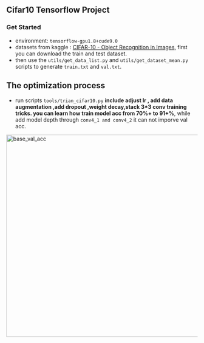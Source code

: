 
## Cifar10 Tensorflow Project

### Get Started
- environment: `tensorflow-gpu1.8+cude9.0`
- datasets from kaggle : [CIFAR-10 - Object Recognition in Images](https://www.kaggle.com/c/cifar-10/data), first you can download the train and test dataset.
- then use the `utils/get_data_list.py` and `utils/get_dataset_mean.py` scripts to generate `train.txt` and `val.txt`.


## The optimization process

- run scripts `tools/trian_cifar10.py` **include adjust lr , add data augmentation ,add dropout ,weight decay,stack 3*3 conv training tricks. you can learn how train model acc from 70%+ to 91+%**, while add model depth through `conv4_1 and conv4_2` it can not imporve val acc.
<img width="532" alt="base_val_acc" src="https://user-images.githubusercontent.com/111578613/185714005-6b586538-a424-425b-be0a-0dda09895786.png">
